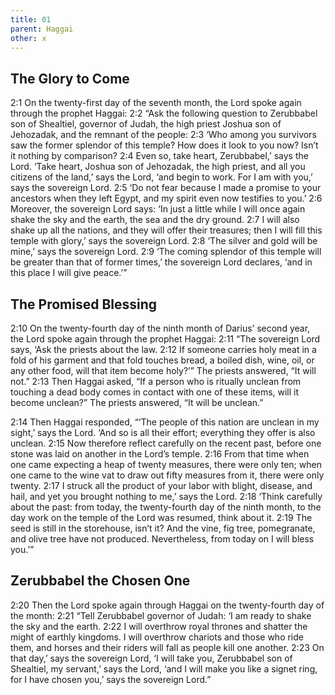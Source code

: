 ```yaml
---
title: 01
parent: Haggai
other: x
---
```


## The Glory to Come

<a name="2:1">2:1</a> On the twenty-first day of the seventh month, the Lord spoke again through the prophet Haggai: <a name="2:2">2:2</a> “Ask the following question to Zerubbabel son of Shealtiel, governor of Judah, the high priest Joshua son of Jehozadak, and the remnant of the people: <a name="2:3">2:3</a> ‘Who among you survivors saw the former splendor of this temple? How does it look to you now? Isn’t it nothing by comparison? <a name="2:4">2:4</a> Even so, take heart, Zerubbabel,’ says the Lord. ‘Take heart, Joshua son of Jehozadak, the high priest, and all you citizens of the land,’ says the Lord, ‘and begin to work. For I am with you,’ says the sovereign Lord. <a name="2:5">2:5</a> ‘Do not fear because I made a promise to your ancestors when they left Egypt, and my spirit even now testifies to you.’ <a name="2:6">2:6</a> Moreover, the sovereign Lord says: ‘In just a little while I will once again shake the sky and the earth, the sea and the dry ground. <a name="2:7">2:7</a> I will also shake up all the nations, and they will offer their treasures; then I will fill this temple with glory,’ says the sovereign Lord. <a name="2:8">2:8</a> ‘The silver and gold will be mine,’ says the sovereign Lord. <a name="2:9">2:9</a> ‘The coming splendor of this temple will be greater than that of former times,’ the sovereign Lord declares, ‘and in this place I will give peace.’”

## The Promised Blessing

<a name="2:10">2:10</a> On the twenty-fourth day of the ninth month of Darius’ second year, the Lord spoke again through the prophet Haggai: <a name="2:11">2:11</a> “The sovereign Lord says, ‘Ask the priests about the law. <a name="2:12">2:12</a> If someone carries holy meat in a fold of his garment and that fold touches bread, a boiled dish, wine, oil, or any other food, will that item become holy?’” The priests answered, “It will not.” <a name="2:13">2:13</a> Then Haggai asked, “If a person who is ritually unclean from touching a dead body comes in contact with one of these items, will it become unclean?” The priests answered, “It will be unclean.”

<a name="2:14">2:14</a> Then Haggai responded, “‘The people of this nation are unclean in my sight,’ says the Lord. ‘And so is all their effort; everything they offer is also unclean. <a name="2:15">2:15</a> Now therefore reflect carefully on the recent past, before one stone was laid on another in the Lord’s temple. <a name="2:16">2:16</a> From that time when one came expecting a heap of twenty measures, there were only ten; when one came to the wine vat to draw out fifty measures from it, there were only twenty. <a name="2:17">2:17</a> I struck all the product of your labor with blight, disease, and hail, and yet you brought nothing to me,’ says the Lord. <a name="2:18">2:18</a> ‘Think carefully about the past: from today, the twenty-fourth day of the ninth month, to the day work on the temple of the Lord was resumed, think about it. <a name="2:19">2:19</a> The seed is still in the storehouse, isn’t it? And the vine, fig tree, pomegranate, and olive tree have not produced. Nevertheless, from today on I will bless you.’”

## Zerubbabel the Chosen One

<a name="2:20">2:20</a> Then the Lord spoke again through Haggai on the twenty-fourth day of the month: <a name="2:21">2:21</a> “Tell Zerubbabel governor of Judah: ‘I am ready to shake the sky and the earth. <a name="2:22">2:22</a> I will overthrow royal thrones and shatter the might of earthly kingdoms. I will overthrow chariots and those who ride them, and horses and their riders will fall as people kill one another. <a name="2:23">2:23</a> On that day,’ says the sovereign Lord, ‘I will take you, Zerubbabel son of Shealtiel, my servant,’ says the Lord, ‘and I will make you like a signet ring, for I have chosen you,’ says the sovereign Lord.”
